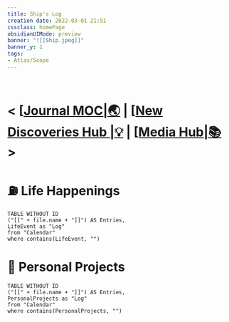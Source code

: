 ```yaml
---
title: Ship's Log
creation date: 2022-03-01 21:51 
cssclass: homePage
obsidianUIMode: preview
banner: "![[Ship.jpeg]]"
banner_y: 1
tags:
- Atlas/Scope
---
```

<div class="title" style="color: #fff ">Set Out</div>

# < [[Journal MOC|🌏](../../../Calendar/Journal%20MOC.md) | [[New Discoveries Hub |💡](New%20Discoveries%20Hub.md) | [[Media Hub|📚](Media%20Hub.md) > 

# ⛽️ Life Happenings

```dataview
TABLE WITHOUT ID 
("[[" + file.name + "]]") AS Entries,
LifeEvent as "Log"
from "Calendar"
where contains(LifeEvent, "")
```

# 🧰 Personal Projects

```dataview
TABLE WITHOUT ID 
("[[" + file.name + "]]") AS Entries,
PersonalProjects as "Log"
from "Calendar"
where contains(PersonalProjects, "")
```